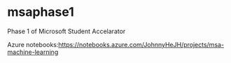 # msaphase1
Phase 1 of Microsoft Student Accelarator


Azure notebooks:https://notebooks.azure.com/JohnnyHeJH/projects/msa-machine-learning
